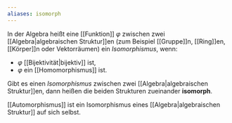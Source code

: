 ```yaml
---
aliases: isomorph
---
```

In der Algebra heißt eine [[Funktion]] $φ$ zwischen zwei [[Algebra|algebraischen Struktur]]en (zum Beispiel [[Gruppe]]n, [[Ring]]en, [[Körper]]n oder Vektorräumen) ein _Isomorphismus_, wenn:

- $φ$ [[Bijektivität|bijektiv]] ist,
- $φ$  ein [[Homomorphismus]] ist.

Gibt es einen *Isomorphismus* zwischen zwei  [[Algebra|algebraischen Struktur]]en, dann heißen die beiden Strukturen zueinander **isomorph**.

[[Automorphismus]] ist ein Isomorphismus eines [[Algebra|algebraischen Struktur]] auf sich selbst.
